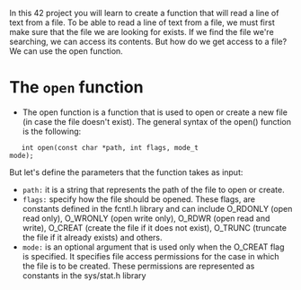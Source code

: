 In this 42 project you will learn to create a function that will read a line of text from a file.
To be able to read a line of text from a file, we must first make sure that the file we are looking for exists. If we find the file we're searching, we can access its contents. But how do we get access to a file? We can use the open function.

<h1 align="left">The <code>open</code> function</h1>

- The open function is a function that is used to open or create a new file (in case the file doesn't exist).
The general syntax of the open() function is the following:

<code>&nbsp;&nbsp;&nbsp;int open(const char *path, int flags, mode_t mode);</code>

But let's define the parameters that the function takes as input:

- <code>path:</code> it is a string that represents the path of the file to open or create.
- <code>flags:</code> specify how the file should be opened. These flags, are constants defined in the fcntl.h library and can include O_RDONLY (open read only), O_WRONLY (open write only), O_RDWR (open read and write), O_CREAT (create the file if it does not exist), O_TRUNC (truncate the file if it already exists) and others.
- <code>mode:</code> is an optional argument that is used only when the O_CREAT flag is specified. It specifies file access permissions for the case in which the file is to be created. These permissions are represented as constants in the sys/stat.h library
